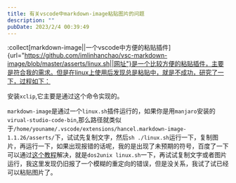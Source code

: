 ```yaml
---
title: 有关vscode中markdown-image粘贴图片的问题
description: ""
pubDate: 2023/2/4 00:39:49
---
```


:collect[markdown-image||一个vscode中方便的粘贴插件]{url="https://github.com/imlinhanchao/vsc-markdown-image/blob/master/asserts/linux.sh||网址"}是一个比较方便的粘贴插件，主要是符合我的需求。但是在linux上使用后发现总是粘贴中，就是不成功，研究了一下，过程如下：

安装`xclip`,它主要是通过这个命令实现的。

`markdown-image`是通过一个`linux.sh`插件运行的，如果你是用`manjaro`安装的`virual-studio-code-bin`,那么路径就类似于`/home/youname/.vscode/extensions/hancel.markdown-image-1.1.26/asserts/`下，试试先复制文字，然后`sh ./linux.sh`运行一下，复制图片，再运行一下，如果出现报错的话呢，我的是出现了未预期的符号，百度了一下可以通过[这个教程](https://blog.csdn.net/weixin_45785469/article/details/111647735)解决，就是`dos2unix linux.sh`一下，再试试复制文字或者图片运行，我这里发现仍旧报了一个模糊的重定向的错误，但是没关系，我试了试已经可以粘贴图片了。